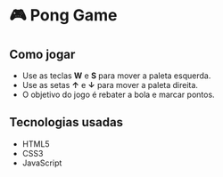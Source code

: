 # 🎮 Pong Game 



## Como jogar 

- Use as teclas **W** e **S** para mover a paleta esquerda.
- Use as setas **↑** e **↓** para mover a paleta direita.
- O objetivo do jogo é rebater a bola e marcar pontos. 
  

##  Tecnologias usadas 

- HTML5
- CSS3
- JavaScript
